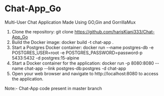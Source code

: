 # Chat-App_Go
Multi-User Chat Application Made Using GO,Gin and GorrillaMux
1. Clone the repository: git clone https://github.com/harisKiani333/Chat-App_Go
2. Build the Docker image: docker build -t chat-app .
3. Start a Postgres Docker container: docker run --name postgres-db -e POSTGRES_USER=root -e POSTGRES_PASSWORD=password-p 5433:5432 -d postgres:15-alpine
4. Start a Docker container for the application: docker run -p 8080:8080 --name chat-app --link postgres-db:postgres -d chat-app
5. Open your web browser and navigate to http://localhost:8080 to access the application.

Note:- Chat-App code present in master branch
